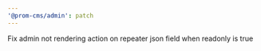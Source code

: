 ```yaml
---
'@prom-cms/admin': patch
---
```


Fix admin not rendering action on repeater json field when readonly is true
